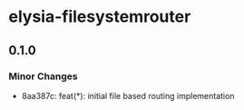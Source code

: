# elysia-filesystemrouter

## 0.1.0

### Minor Changes

- 8aa387c: feat(\*): initial file based routing implementation
